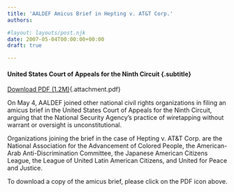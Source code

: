 ```yaml
---
title: 'AALDEF Amicus Brief in Hepting v. AT&T Corp.'
authors: 

#layout: layouts/post.njk
date: 2007-05-04T00:00:00+00:00
draft: true

---
```


#### United States Court of Appeals for the Ninth Circuit {.subtitle}

[Download PDF (1.2M)][1]{.attachment.pdf}

On May 4, AALDEF joined other national civil rights organizations in filing an amicus brief in the United States Court of Appeals for the Ninth Circuit, arguing that the National Security Agency’s practice of wiretapping without warrant or oversight is unconstitutional.

Organizations joining the brief in the case of Hepting v. AT&T Corp. are the National Association for the Advancement of Colored People, the American-Arab Anti-Discrimination Committee, the Japanese American Citizens League, the League of United Latin American Citizens, and United for Peace and Justice. 

To download a copy of the amicus brief, please click on the PDF icon above.

[1]: /missing/2007-05-04_283_AALDEFAmicusBr.pdf
